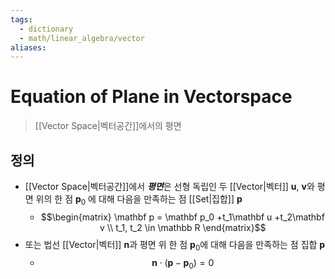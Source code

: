 ```yaml
---
tags:
  - dictionary
  - math/linear_algebra/vector
aliases:
---
```

# Equation of Plane in Vectorspace
> [[Vector Space|벡터공간]]에서의 평면
## 정의
+ [[Vector Space|벡터공간]]에서 ***평면***은 선형 독립인 두 [[Vector|벡터]] $\mathbf u$, $\mathbf v$와 평면 위의 한 점 $\mathbf p_0$ 에 대해 다음을 만족하는 점 [[Set|집합]] $\mathbf p$
	+ $$\begin{matrix}
\mathbf p = \mathbf p_0 +t_1\mathbf u +t_2\mathbf v \\
t_1, t_2 \in \mathbb R
\end{matrix}$$
+ 또는 법선 [[Vector|벡터]] $\mathbf n$과 평면 위 한 점 $\mathbf p_0$에 대해 다음을 만족하는 점 집합 $\mathbf p$
	+ $$\mathbf n \cdot (\mathbf p-\mathbf p_0) = 0$$
